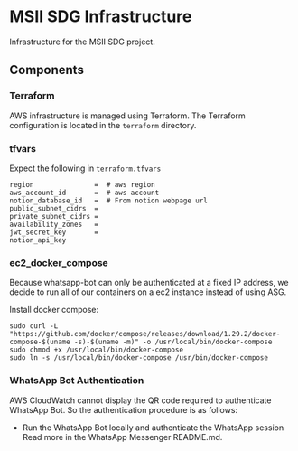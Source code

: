 # MSII SDG Infrastructure

Infrastructure for the MSII SDG project.


## Components
### Terraform
AWS infrastructure is managed using Terraform. The Terraform configuration is located in the `terraform` directory.

### tfvars
Expect the following in `terraform.tfvars`
```
region               =  # aws region
aws_account_id       =  # aws account
notion_database_id   =  # From notion webpage url
public_subnet_cidrs  = 
private_subnet_cidrs = 
availability_zones   = 
jwt_secret_key       = 
notion_api_key 
```

### ec2_docker_compose
Because whatsapp-bot can only be authenticated at a fixed IP address, we decide to run all of our containers on a ec2 instance instead of using ASG.

Install docker compose:

``` {bash}
sudo curl -L "https://github.com/docker/compose/releases/download/1.29.2/docker-compose-$(uname -s)-$(uname -m)" -o /usr/local/bin/docker-compose
sudo chmod +x /usr/local/bin/docker-compose
sudo ln -s /usr/local/bin/docker-compose /usr/bin/docker-compose
```

### WhatsApp Bot Authentication
AWS CloudWatch cannot display the QR code required to authenticate WhatsApp Bot. So the authentication procedure is as follows:
- Run the WhatsApp Bot locally and authenticate the WhatsApp session
Read more in the WhatsApp Messenger README.md.
